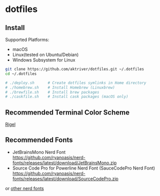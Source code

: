 # dotfiles

## Install

Supported Platforms:
- macOS
- Linux(tested on Ubuntu/Debian)
- Windows Subsystem for Linux

```sh
git clone https://github.com/aktriver/dotfiles.git ~/.dotfiles
cd ~/.dotfiles

# ./deploy.sh      # Create dotfiles symlinks in Home directory
# ./homebrew.sh    # Install Homebrew (Linuxbrew)
# ./brewfile.sh    # Install brew packages
# ./caskfile.sh    # Install cask packages (macOS only)
```

## Recommended Terminal Color Scheme

[Rigel](https://github.com/rigellute/rigel)

## Recommended Fonts

- JetBrainsMono Nerd Font<br>
  https://github.com/ryanoasis/nerd-fonts/releases/latest/download/JetBrainsMono.zip
- Source Code Pro for Powerline Nerd Font (SauceCodePro Nerd Font)<br>
  https://github.com/ryanoasis/nerd-fonts/releases/latest/download/SourceCodePro.zip

or [other nerd fonts](https://www.nerdfonts.com/font-downloads)


